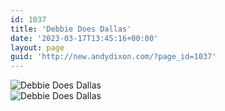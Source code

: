 ```yaml
---
id: 1037
title: 'Debbie Does Dallas'
date: '2023-03-17T13:45:16+00:00'
layout: page
guid: 'http://new.andydixon.com/?page_id=1037'
---
```


![Debbie Does Dallas](https://i0.wp.com/assets.g8x2.ldn.idrivee2-23.com/posters/Debbie%20Does%20Dallas%2001.jpg?w=1200&ssl=1 "Debbie Does Dallas")  
![Debbie Does Dallas](https://i0.wp.com/assets.g8x2.ldn.idrivee2-23.com/posters/Debbie%20Does%20Dallas%2002.jpg?w=1200&ssl=1 "Debbie Does Dallas")